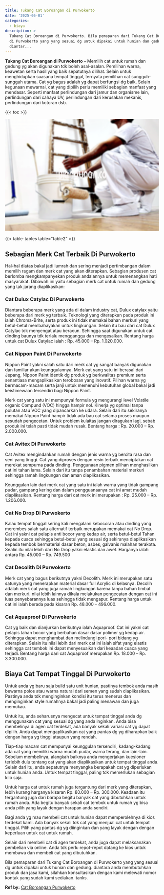 ```yaml
---
title: Tukang Cat Boroangan di Purwokerto
date: '2025-05-01'
categories:
  - biaya
description: >-
  Tukang Cat Boroangan di Purwokerto. Bila pemaparan dari Tukang Cat Boroangan
  di Purwokerto yang yang sesuai dg untuk dipakai untuk hunian dan gedung.
  diantar...
---
```


**Tukang Cat Boroangan di Purwokerto** – Memilih cat untuk rumah dan gedung yg akan digunakan tdk boleh asal-asalan. Pemilihan warna, keawetan serta hasil yang baik sepatutnya dilihat. Selain untuk menghidupkan suasana tempat tinggal, ternyata pemilihan cat sungguh-sungguh utama. Cat yg bagus adalah yg dapat berfungsi dg baik. Selain kegunaan mewarnai, cat yang dipilih perlu memiliki sebagian manfaat yang mendasar. Seperti manfaat perlindungan dari jamur dan organisme lain, perlindungan dari cahaya UV, perlindungan dari kerusakan mekanis, perlindungan dari kotoran dsb.

{{< toc >}}

![Tukang Cat Boroangan di Purwokerto](/images/jasa-cat-murah33.png)

{{< table-tables table="table2" >}}

## Sebagian Merk Cat Terbaik Di Purwokerto

Hal-hal diatas bakal jadi lumrah dan sering menjadi pertimbangan dalam memilih ragam dan merk cat yang akan diterapkan. Sebagian produsen cat berlomba mengkampanyekan produk andalannya untuk memenangkan hati masyarakat. Dibawah ini yaitu sebagian merk cat untuk rumah dan gedung yang tak jarang diaplikasikan:

### Cat Dulux Catylac Di Purwokerto

Diantara beberapa merk yang ada di dalam industry cat, Dulux catylax yaitu beberapa dari merk yg terbaik. Teknologi yang diterapkan pada produk ini ialah Chroma-Brite, serta produk ini tidak memakai bahan merkuri yang betul-betul membahayakan untuk lingkungan. Selain itu bau dari cat Dulux Catylac tdk menyengat atau beracun. Sehingga saat digunakan untuk cat dinding baunya tdk terlalu mengganggu dan mengesalkan. Rentang harga untuk cat Dulux Catylac ialah : Rp. 45.000 – Rp. 1.020.000.

### Cat Nippon Paint Di Purwokerto

Nippon Paint yakni salah satu dari merk cat yg sangat banyak digunakan dan familiar akan keunggulannya. Merk cat yang satu ini berasal dari Jepang, Nippon Paint identik dg produk yg berkwalitas premium serta senantiasa mengaplikasikan terobosan yang inovatif. Pilihan warna yg bermacam-macam serta janji untuk memenuhi kebutuhan global bakal jadi keistimewaan tersendiri bagi Nippon Paint.

Merk cat yang satu ini mempunyai formula yg mengurangi level Volatile organic Compund (VOC) hingga hampir nol. Kinerja yg optimal tanpa polutan atau VOC yang dipancarkan ke udara. Selain dari itu sekiranya memakai Nippon Paint hampir tidak ada bau cat selama proses maupun sesudah pengecetan. Untuk problem kulaitas jangan diragukan lagi, sebab produk ini telah pasti tidak mudah rusak. Bentang harga : Rp. 20.000 – Rp. 2.000.000.

### Cat Avitex Di Purwokerto

Cat Avitex mengindahkan rumah dengan jenis warna yg bercita rasa dan seni yang tinggi. Cat yang diproses dengan resin terbaik menciptakan cat merekat sempurna pada dinding. Penggunaan pigmen pilihan menghasilkan cat ini tahan lama. Selain dari itu tanpa penambahan material merkuri sehingga ramah lingkungan dan aman diaplikasikan.

Keunggulan lain dari merk cat yang satu ini ialah warna yang tidak gampang pudar, gampang kering dan dalam pengguanaanya cat ini amat mudah diaplikasikan. Rentang harga dari cat merk ini merupakan : Rp. 25.000 – Rp. 1.206.000.

### Cat No Drop Di Purwokerto

Kalau tempat tinggal sering kali mengalami kebocoran atau dinding yang merembes salah satu alternatif terbaik merupakan memakai cat No Drop. Cat ini yakni cat pelapis anti bocor yang kedap air, serta betul-betul Tahan kepada cuaca sehingga betul-betul yang sesuai dg sekiranya diaplikasikan kepada tembok bermaterial dasar beton, asbes, galvanis malahan terakota. Sealin itu nilai lebih dari No Drop yakni elastis dan awet. Harganya ialah antara Rp. 45.000 – Rp. 749.500

### Cat Decolith Di Purwokerto

Merk cat yang bagus berikutnya yakni Decolith. Merk ini merupakan satu satunya yang menerapkan material dasar full Acrylic di kelasnya. Decolih adalah merk cat yang juga ramah lingkungan karena tanpa bahan timbal dan merkuri. nilai lebih lainnya dikala melakukan pengecatan dengan cat ini luas penyebarannya luas sehingga tidak mengapur. Rentang harga untuk cat ini ialah berada pada kisaran Rp. 48.000 – 496.000.

### Cat Aquaproof Di Purwokerto

Cat yg baik dan dianjurkan berikutnya ialah Aquaproof. Cat ini yakni cat pelapis tahan bocor yang berbahan dasar dasar polimer yg kedap air. Sehingga dapat menghambat dan melindungi pori- pori bidang yg diterapkan. Selain itu nilai lebih dari merk cat ini ialah sifat yang elastis sehingga cat tembok ini dapat menyesuaikan dari keaadan cuaca yang terjadi. Bentang harga dari cat Aquaproof merupakan Rp. 18.000 – Rp. 3.300.000.

## Biaya Cat Tempat Tinggal Di Purwokerto

Untuk anda yg baru saja build satu unit hunian, pastinya tembok anda masih bewarna polos atau warna natural dari semen yang sudah diaplikasikan. Pastinya anda tdk menginginkan kondisi itu terus menerus dan menginginkan style rumahnya bakal jadi paling menawan dan juga memukau.

Untuk itu, anda seharusnya mengecat untuk tempat tinggal anda dg menggunakan cat yang sesuai dg yang anda inginkan. Anda bisa membelinya di agen cat terdekat, ada banyak sekali variasi cat yg dapat dipilih. Anda dapat mengaplikasikan cat yang pantas dg yg diharapkan baik dengan harga yg tinggi ataupun yang rendah.

Tiap-tiap macam cat mempunyai keunggulan tersendiri, kadang-kadang ada cat yang memiliki warna mudah pudar, warna terang, dan lain-lain. Sebelum membelinya, alangkah baiknya anda mengerjakan kuesioner terlebih dulu tentang cat yang akan diaplikasikan untuk tempat tinggal anda. Selain dari itu, anda sepatutnya menyangka berapakah cat yg diperlukan untuk hunian anda. Untuk tempat tinggal, paling tdk memerlukan sebagian kilo saja.

Untuk harga cat untuk rumah juga tergantung dari merk yang diterapkan, lebih kurang harganya kisaran Rp. 80.000 – Rp. 300.000. Keadaan itu tergantung juga dari barapa begitu banyak cat yang dibutuhkan untuk rumah anda. Ada begitu banyak sekali cat tembok untuk rumah yg bisa anda pilih yang layak dengan harapan anda sendiri.

Bagi anda yg mau membeli cat untuk hunian dapat memperolehnya di kios terdekat kami. Ada banyak sekali tok cat yang menjual cat untuk tempat tinggal. Pilih yang pantas dg yg diinginkan dan yang layak dengan dengan keperluan untuk cat untuk rumah.

Selain dari membeli cat di agen terdekat, anda juga dapat melaksanakan pembelian via online. Anda tdk perlu repot-repot datang ke kios untuk membawa dan membeli cat yang dibutuhkan.

Bila pemaparan dari Tukang Cat Boroangan di Purwokerto yang yang sesuai dg untuk dipakai untuk hunian dan gedung. diantara anda membutuhkan produk dan jasa kami, silahkan konsultasikan dengan kami melewati nomor kontak yang sudah kami sediakan. tanks.

**Ref by:** [Cat Boroangan Purwokerto](https://id.wikipedia.org/wiki/Cat)
